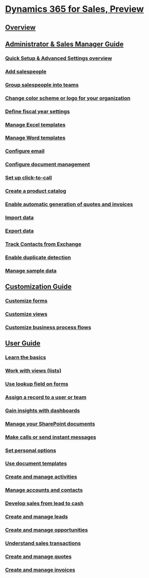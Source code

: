 # [Dynamics 365 for Sales, Preview](help-hub.md) 
## [Overview](overview-dynamics-365-for-sales.md)

##  [Administrator & Sales Manager Guide](admin-guide.md)
### [Quick Setup & Advanced Settings overview](quick-setup-advanced-settings-overview.md)
### [Add salespeople](add-edit-users.md)
### [Group salespeople into teams](add-edit-teams.md) 
### [Change color scheme or logo for your organization](change-color-scheme-logo.md)
### [Define fiscal year settings](define-fiscal-year-settings.md)
### [Manage Excel templates](create-manage-excel-templates.md)
### [Manage Word templates](create-manage-word-templates.md)
### [Configure email](integrate-exchange-configure-email.md) 
### [Configure document management](configure-document-management.md) 
### [Set up click-to-call](configure-click-to-call.md)
### [Create a product catalog](create-product-catalog.md)
### [Enable automatic generation of quotes and invoices](automatic-generation-quotes-invoices.md) 
### [Import data](import-data.md) 
### [Export data](export-data-template.md) 
### [Track Contacts from Exchange](import-track-exchange-data.md)
### [Enable duplicate detection](enable-duplicate-detection.md) 
### [Manage sample data](manage-sample-data.md)

## [Customization Guide](customization-guide.md)
### [Customize forms](customize-forms.md)
### [Customize views](customize-views.md)
### [Customize business process flows](customize-business-process-flows.md)

## [User Guide](user-guide-dynamics-365-sales.md)
### [Learn the basics](learn-basics.md)
### [Work with views (lists)](work-with-views.md)
### [Use lookup field on forms](use-lookup-field-forms.md)
### [Assign a record to a user or team](assign-record-user-team.md)
### [Gain insights with dashboards](gain-insights-dashboards.md)
### [Manage your SharePoint documents](create-manage-documents.md)
### [Make calls or send instant messages](make-calls-send-instant-messages.md)
### [Set personal options](Set-personal-options.md)
### [Use document templates](use-document-templates-create-standardized-documents.md)
### [Create and manage activities](create-manage-activities.md)
### [Manage accounts and contacts](create-accounts-contacts-customers.md)
### [Develop sales from lead to cash](develop-sales-lead-to-cash.md)
### [Create and manage leads](create-manage-Leads.md)
### [Create and manage opportunities](create-manage-opportunities.md)
### [Understand sales transactions](understand-sales-transactions.md)
### [Create and manage quotes](create-manage-quotes.md)
### [Create and manage invoices](create-manage-invoices.md)

